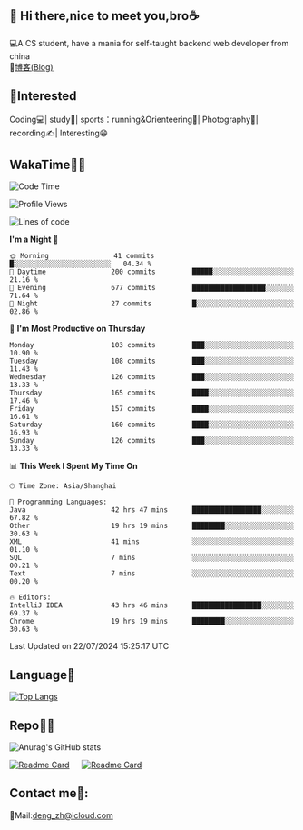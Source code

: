 👋 Hi there,nice to meet you,bro☕
---
💻A CS student, have a mania for self-taught backend web developer from china   
📌[博客(Blog)](https://github.com/HealUP/MyBlog)

 <!-- waka-box start -->
 <!-- waka-box end -->
 
🧲**Interested**
--
Coding💻| study📖| sports：running&Orienteering🏃‍| Photography📸| recording✍️| Interesting😁

WakaTime👨‍💻
---
<!--START_SECTION:waka-->
![Code Time](http://img.shields.io/badge/Code%20Time-1%2C547%20hrs%204%20mins-blue)

![Profile Views](http://img.shields.io/badge/Profile%20Views-0-blue)

![Lines of code](https://img.shields.io/badge/From%20Hello%20World%20I%27ve%20Written-205.0%20thousand%20lines%20of%20code-blue)

**I'm a Night 🦉** 

```text
🌞 Morning                41 commits          █░░░░░░░░░░░░░░░░░░░░░░░░   04.34 % 
🌆 Daytime                200 commits         █████░░░░░░░░░░░░░░░░░░░░   21.16 % 
🌃 Evening                677 commits         ██████████████████░░░░░░░   71.64 % 
🌙 Night                  27 commits          █░░░░░░░░░░░░░░░░░░░░░░░░   02.86 % 
```
📅 **I'm Most Productive on Thursday** 

```text
Monday                   103 commits         ███░░░░░░░░░░░░░░░░░░░░░░   10.90 % 
Tuesday                  108 commits         ███░░░░░░░░░░░░░░░░░░░░░░   11.43 % 
Wednesday                126 commits         ███░░░░░░░░░░░░░░░░░░░░░░   13.33 % 
Thursday                 165 commits         ████░░░░░░░░░░░░░░░░░░░░░   17.46 % 
Friday                   157 commits         ████░░░░░░░░░░░░░░░░░░░░░   16.61 % 
Saturday                 160 commits         ████░░░░░░░░░░░░░░░░░░░░░   16.93 % 
Sunday                   126 commits         ███░░░░░░░░░░░░░░░░░░░░░░   13.33 % 
```


📊 **This Week I Spent My Time On** 

```text
🕑︎ Time Zone: Asia/Shanghai

💬 Programming Languages: 
Java                     42 hrs 47 mins      █████████████████░░░░░░░░   67.82 % 
Other                    19 hrs 19 mins      ████████░░░░░░░░░░░░░░░░░   30.63 % 
XML                      41 mins             ░░░░░░░░░░░░░░░░░░░░░░░░░   01.10 % 
SQL                      7 mins              ░░░░░░░░░░░░░░░░░░░░░░░░░   00.21 % 
Text                     7 mins              ░░░░░░░░░░░░░░░░░░░░░░░░░   00.20 % 

🔥 Editors: 
IntelliJ IDEA            43 hrs 46 mins      █████████████████░░░░░░░░   69.37 % 
Chrome                   19 hrs 19 mins      ████████░░░░░░░░░░░░░░░░░   30.63 % 
```


 Last Updated on 22/07/2024 15:25:17 UTC
<!--END_SECTION:waka-->

Language🚀
---
[![Top Langs](https://github-readme-stats.vercel.app/api/top-langs/?username=HealUP&layout=compact&hide_border=true)](https://github.com/HealUP)

Repo🧑‍💻
---
![Anurag's GitHub stats](https://github-readme-stats.vercel.app/api?username=HealUP&count_private=true&show_icons=true&theme=gruvbox&hide_border=true) 

[![Readme Card](https://github-readme-stats.vercel.app/api/pin/?username=HealUP&repo=InternetEy&theme=transparent)](https://github.com/HealUP/InternetEy) &emsp;
[![Readme Card](https://github-readme-stats.vercel.app/api/pin/?username=HealUP&repo=CampusExperience&theme=transparent)](https://github.com/HealUP/CampusExperience)


Contact me📱:
---
📮Mail:deng_zh@icloud.com  
